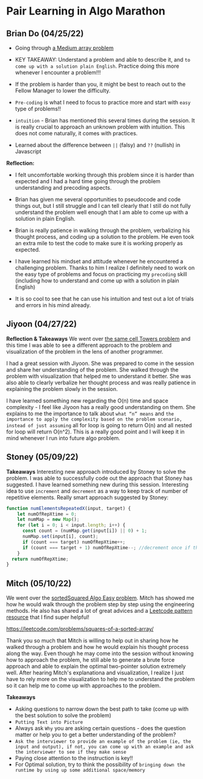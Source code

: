 # Pair Learning in Algo Marathon 

## Brian Do (04/25/22)
- Going through [a Medium array problem](https://github.com/ngl4/formation_journey/blob/main/AlgoMarathon/Arrays/PairLearning/cellTowerswBrian.js)
- KEY TAKEAWAY: Understand a problem and able to describe it, and `to come up with a solution plain English`. Practice doing this more whenever I encounter a problem!!! 

- If the problem is harder than you, it might be best to reach out to the Fellow Manager to lower the difficulty. 

- `Pre-coding` is what I need to focus to practice more and start with `easy` type of problems!! 

- `intuition` - Brian has mentioned this several times during the session. It is really crucial to approach an unknown problem with intuition. This does not come naturally, it comes with practices. 

- Learned about the difference between `||` (falsy) and `??` (nullish) in Javascript 

**Reflection:** 

- I felt uncomfortable working through this problem since it is harder than expected and I had a hard time going through the problem understanding and precoding aspects. 

- Brian has given me several opportunities to pseudocode and code things out, but I still struggle and I can tell clearly that I still do not fully understand the problem well enough that I am able to come up with a solution in plain English. 

- Brian is really patience in walking through the problem, verbalizing his thought process, and coding up a solution to the problem. He even took an extra mile to test the code to make sure it is working properly as expected. 

- I have learned his mindset and attitude whenever he encountered a challenging problem. Thanks to him I realize I definitely need to work on the easy type of problems and focus on practicing my `precoding` skill (including how to understand and come up with a solution in plain English)

- It is so cool to see that he can use his intuition and test out a lot of trials and errors in his mind already. 

## Jiyoon (04/27/22)

**Reflection & Takeaways**
We went over [the same cell Towers problem](https://github.com/ngl4/formation_journey/blob/main/AlgoMarathon/Arrays/PairLearning/cellTowerswJiyoon.py) and this time I was able to see a different approach to the problem and visualization of the problem in the lens of another programmer. 

I had a great session with Jiyoon. She was prepared to come in the session and share her understanding of the problem. She walked through the problem with visualization that helped me to understand it better. She was also able to clearly verbalize her thought process and was really patience in explaining the problem slowly in the session. 

I have learned something new regarding the O(n) time and space complexity - I feel like Jiyoon has a really good understanding on them. She explains to me the importance to talk about `what “n” means` and `the importance to apply the complexity based on the problem scenario, instead of just assuming` all for loop is going to return O(n) and all nested for loop will return O(n^2). This is a really good point and I will keep it in mind whenever I run into future algo problem. 

## Stoney (05/09/22)

**Takeaways**
Interesting new approach introduced by Stoney to solve the problem. I was able to successfully code out the approach that Stoney has suggested. I have learned something new during this session. Interesting idea to use `increment` and `decrement` as a way to keep track of number of repetitive elements. Really smart approach suggested by Stoney: 

```js
function numElementsRepeatedX(input, target) {
    let numOfRepXtime = 0;
    let numMap = new Map(); 
    for (let i = 0; i < input.length; i++) {
      const count = (numMap.get(input[i]) || 0) + 1; 
      numMap.set(input[i], count); 
      if (count === target) numOfRepXtime++;
      if (count === target + 1) numOfRepXtime--; //decrement once if the value is found to have repeated more than the target time, benefit: it will not keep decrementing if the count is still incrementing of a particular value 
    }
  return numOfRepXtime;  
}
```

## Mitch (05/10/22)

We went over the [sortedSquared Algo Easy problem](). Mitch has showed me how he would walk through the problem step by step using the engineering methods. He also has shared a lot of great advices and a [Leetcode pattern resource](https://seanprashad.com/leetcode-patterns/) that I find super helpful! 

https://leetcode.com/problems/squares-of-a-sorted-array/ 

Thank you so much that Mitch is willing to help out in sharing how he walked through a problem and how he would explain his thought process along the way. Even though he may come into the session without knowing how to approach the problem, he still able to generate a brute force approach and able to explain the optimal two-pointer solution extremely well. After hearing Mitch's explanationa and visualization, I realize I just have to rely more on the visualization to help me to understand the problem so it can help me to come up with approaches to the problem. 

**Takeaways**
- Asking questions to narrow down the best path to take (come up with the best solution to solve the problem)
- `Putting Text into Picture`
- Always ask `Why` you are asking certain questions - does the question matter or help you to get a better understanding of the problem?
- `Ask the interviewer to provide an example of the problem (ie, the input and output), if not, you can come up with an example and ask the interviewer to see if they make sense`
- Paying close attention to the instruction is key!! 
- For Optimal solution, try to think the possibility of `bringing down the runtime by using up some additional space/memory`


